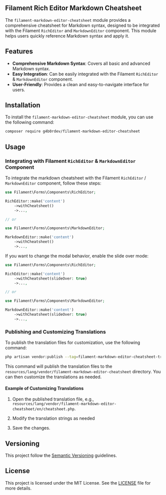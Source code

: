 ## Filament Rich Editor Markdown Cheatsheet

The `filament-markdown-editor-cheatsheet` module provides a comprehensive cheatsheet for Markdown syntax, designed to be integrated with the Filament `RichEditor` and `MarkdownEditor` component.
This module helps users quickly reference Markdown syntax and apply it.

## Features

- **Comprehensive Markdown Syntax**: Covers all basic and advanced Markdown syntax.
- **Easy Integration**: Can be easily integrated with the Filament `RichEditor` & `MarkdownEditor` component.
- **User-Friendly**: Provides a clean and easy-to-navigate interface for users.

## Installation

To install the `filament-markdown-editor-cheatsheet` module, you can use the following command:

```bash
composer require g4b0rdev/filament-markdown-editor-cheatsheet
```

## Usage

### Integrating with Filament `RichEditor` & `MarkdownEditor` Component

To integrate the markdown cheatsheet with the Filament `RichEditor` / `MarkdownEditor` component, follow these steps:

```php
use Filament\Forms\Components\RichEditor;

RichEditor::make('content')
    ->withCheatsheet()
    ->...,

// or

use Filament\Forms\Components\MarkdownEditor;

MarkdownEditor::make('content')
    ->withCheatsheet()
    ->...,
```

If you want to change the modal behavior, enable the slide over mode:

```php
use Filament\Forms\Components\RichEditor;

RichEditor::make('content')
    ->withCheatsheet(slideOver: true)
    ->...,

// or

use Filament\Forms\Components\MarkdownEditor;

MarkdownEditor::make('content')
    ->withCheatsheet(slideOver: true)
    ->...,
```

### Publishing and Customizing Translations

To publish the translation files for customization, use the following command:

```bash
php artisan vendor:publish --tag=filament-markdown-editor-cheatsheet-translations
```

This command will publish the translation files to the `resources/lang/vendor/filament-markdown-editor-cheatsheet` directory.
You can then customize the translations as needed.

#### Example of Customizing Translations

1. Open the published translation file, e.g., `resources/lang/vendor/filament-markdown-editor-cheatsheet/en/cheatsheet.php`.

2. Modify the translation strings as needed

3. Save the changes.

## Versioning

This project follow the [Semantic Versioning](https://semver.org/) guidelines.

## License

This project is licensed under the MIT License. See the [LICENSE](LICENSE) file for more details.
